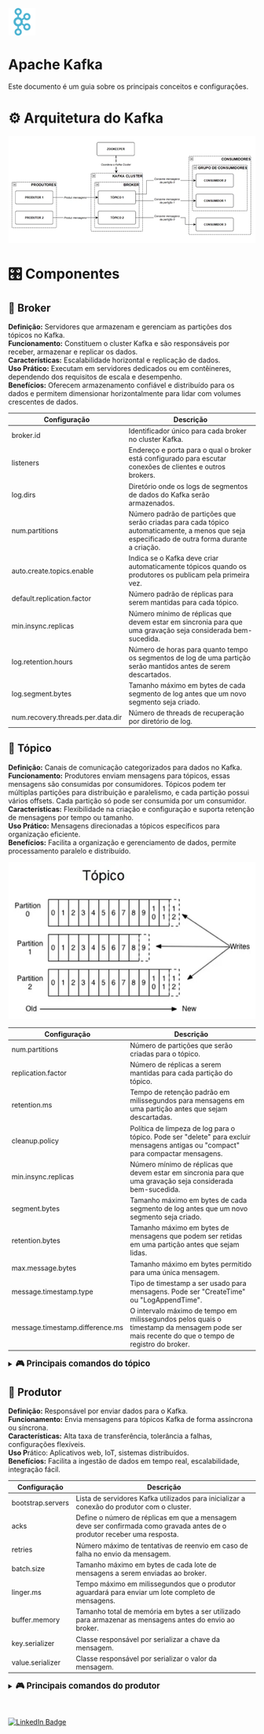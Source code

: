 <img src="img/kafka-logo.svg" alt="Logo do Apache Kafka" style="width:4em;">

# **Apache Kafka**
Este documento é um guia sobre os principais conceitos e configurações.

# ⚙️ Arquitetura do Kafka
![Arquitetura do Kafka.png](img/arquitetura-kafka.png)

# 🎛️ Componentes
## 🔹 **Broker**
**Definição:** Servidores que armazenam e gerenciam as partições dos tópicos no Kafka.<br/>
**Funcionamento:** Constituem o cluster Kafka e são responsáveis por receber, armazenar e replicar os dados.<br/>
**Características:** Escalabilidade horizontal e replicação de dados.<br/>
**Uso Prático:** Executam em servidores dedicados ou em contêineres, dependendo dos requisitos de escala e desempenho.<br/>
**Benefícios:** Oferecem armazenamento confiável e distribuído para os dados e permitem dimensionar horizontalmente para lidar com volumes crescentes de dados.<br/>

| Configuração | Descrição |
| ------- | --------- |
| broker.id | Identificador único para cada broker no cluster Kafka. |
| listeners | Endereço e porta para o qual o broker está configurado para escutar conexões de clientes e outros brokers. |
| log.dirs | Diretório onde os logs de segmentos de dados do Kafka serão armazenados. |
| num.partitions | Número padrão de partições que serão criadas para cada tópico automaticamente, a menos que seja especificado de outra forma durante a criação. |
| auto.create.topics.enable | Indica se o Kafka deve criar automaticamente tópicos quando os produtores os publicam pela primeira vez. |
| default.replication.factor | Número padrão de réplicas para serem mantidas para cada tópico. |
| min.insync.replicas | Número mínimo de réplicas que devem estar em sincronia para que uma gravação seja considerada bem-sucedida. |
| log.retention.hours | Número de horas para quanto tempo os segmentos de log de uma partição serão mantidos antes de serem descartados. |
| log.segment.bytes | Tamanho máximo em bytes de cada segmento de log antes que um novo segmento seja criado. |
| num.recovery.threads.per.data.dir | Número de threads de recuperação por diretório de log. |

## 🔹 **Tópico**
**Definição:** Canais de comunicação categorizados para dados no Kafka.<br/>
**Funcionamento:** Produtores enviam mensagens para tópicos, essas mensagens são consumidas por consumidores. Tópicos podem ter múltiplas partições para distribuição e paralelismo, e cada partição possui vários offsets. Cada partição só pode ser consumida por um consumidor.<br/>
**Características:** Flexibilidade na criação e configuração e suporta retenção de mensagens por tempo ou tamanho.<br/>
**Uso Prático:** Mensagens direcionadas a tópicos específicos para organização eficiente.<br/>
**Benefícios:** Facilita a organização e gerenciamento de dados, permite processamento paralelo e distribuído.

![Tópico do Kafka.png](img/topico.png)

| Configuração | Descrição |
| ------- | --------- |
| num.partitions | Número de partições que serão criadas para o tópico. |
| replication.factor | Número de réplicas a serem mantidas para cada partição do tópico. |
| retention.ms | Tempo de retenção padrão em milissegundos para mensagens em uma partição antes que sejam descartadas. |
| cleanup.policy | Política de limpeza de log para o tópico. Pode ser "delete" para excluir mensagens antigas ou "compact" para compactar mensagens. |
| min.insync.replicas | Número mínimo de réplicas que devem estar em sincronia para que uma gravação seja considerada bem-sucedida. |
| segment.bytes | Tamanho máximo em bytes de cada segmento de log antes que um novo segmento seja criado. |
| retention.bytes | Tamanho máximo em bytes de mensagens que podem ser retidas em uma partição antes que sejam lidas. |
| max.message.bytes | Tamanho máximo em bytes permitido para uma única mensagem. |
| message.timestamp.type | Tipo de timestamp a ser usado para mensagens. Pode ser "CreateTime" ou "LogAppendTime". |
| message.timestamp.difference.ms | O intervalo máximo de tempo em milissegundos pelos quais o timestamp da mensagem pode ser mais recente do que o tempo de registro do broker. |

<details>
    <summary><strong style="font-size:1.2em;">🎮 <b>Principais comandos do tópico</b></strong></summary><br/>

Cria um novo tópico especificando algumas configurações:    
```bash
kafka-topics.sh --create --bootstrap-server <host_bootstrap>:<porta_bootstrap> --replication-factor <fator_replicaçao> --partitions <num_partições> --topic <nome_tópico>
```
Lista todos os tópicos disponíveis no cluster:
```bash
kafka-topics.sh --list --bootstrap-server <host_bootstrap>:<porta_bootstrap>
```
Fornece informações detalhadas sobre um tópico específico, incluindo partições e réplicas:
```bash
kafka-topics.sh --describe --bootstrap-server <host_bootstrap>:<porta_bootstrap> --topic <nome_tópico>
```
Exclui o tópico especificado:
```bash
kafka-topics.sh --delete --bootstrap-server <host_bootstrap>:<porta_bootstrap> --topic <nome_tópico>
```
Altera a configuração de um tópico, como políticas de retenção ou políticas de limpeza:
```bash
kafka-configs.sh --alter --bootstrap-server <host_bootstrap>:<porta_bootstrap> --entity-type topics --entity-name <nome_tópico> --add-config retention.ms=<tempo_retenção_em_ms>
```
Aumenta ou diminui o número de partições para um tópico:
```bash
kafka-topics.sh --alter --bootstrap-server <host_bootstrap>:<porta_bootstrap> --topic <nome_tópico> --partitions <novo_número_partições>
```
</details>

## 🔹 **Produtor**
**Definição:** Responsável por enviar dados para o Kafka.<br/>
**Funcionamento:** Envia mensagens para tópicos Kafka de forma assíncrona ou síncrona.<br/>
**Características:** Alta taxa de transferência, tolerância a falhas, configurações flexíveis.<br/>
**Uso P**rático: Aplicativos web, IoT, sistemas distribuídos.<br/>
**Benefícios:** Facilita a ingestão de dados em tempo real, escalabilidade, integração fácil.<br/>

| Configuração | Descrição |
| ------- | --------- |
| bootstrap.servers | Lista de servidores Kafka utilizados para inicializar a conexão do produtor com o cluster. |
| acks | Define o número de réplicas em que a mensagem deve ser confirmada como gravada antes de o produtor receber uma resposta. |
| retries | Número máximo de tentativas de reenvio em caso de falha no envio da mensagem. |
| batch.size | Tamanho máximo em bytes de cada lote de mensagens a serem enviadas ao broker. |
| linger.ms | Tempo máximo em milissegundos que o produtor aguardará para enviar um lote completo de mensagens. |
| buffer.memory | Tamanho total de memória em bytes a ser utilizado para armazenar as mensagens antes do envio ao broker. |
| key.serializer | Classe responsável por serializar a chave da mensagem. |
| value.serializer | Classe responsável por serializar o valor da mensagem. |

<details>
    <summary><strong style="font-size:1.2em;">🎮 <b>Principais comandos do produtor</b></strong></summary><br/>

Inicia um produtor de console que envia mensagens para o tópico Kafka especificado:
```bash
kafka-console-producer.sh --broker-list <lista_brokers> --topic <nome_tópico>
```
Inicia um produtor de console que envia mensagens com chaves para o tópico Kafka especificado:
```bash
kafka-console-producer.sh --broker-list <lista_brokers> --topic <nome_tópico> --property parse.key=true --property key.separator=<separador_chave>
```
Testa o desempenho do produtor enviando um número específico de registros para o tópico Kafka especificado:
```bash
kafka-producer-perf-test.sh --producer.config <arquivo_config_producer> --topic <nome_tópico> --num-records <num_registros> --record-size <tamanho_registro>
```
Inicia um produtor de console verificável que envia mensagens para o tópico Kafka especificado:
```bash
kafka-verifiable-producer.sh --broker-list <lista_brokers> --topic <nome_tópico> --max-messages <max_mensagens>
```
Inicia um produtor de console que envia mensagens Avro para o tópico Kafka especificado:
```bash
kafka-avro-console-producer --broker-list <lista_brokers> --topic <nome_tópico> --property value.schema='<schema_avro>'
```
</details>

<br/><br/>
[![LinkedIn Badge](https://img.shields.io/badge/LinkedIn-Profile-informational?style=flat&logo=linkedin&logoColor=white&color=0D76A8)](https://www.linkedin.com/in/leitefabricio)
